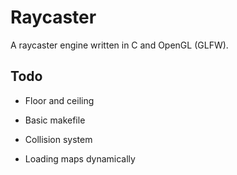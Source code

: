 # Raycaster

A raycaster engine written in C and OpenGL (GLFW).

## Todo

* Floor and ceiling

* Basic makefile

* Collision system

* Loading maps dynamically
